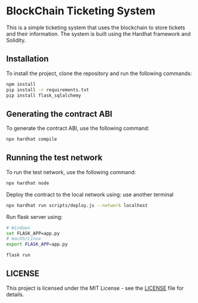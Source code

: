 # BlockChain Ticketing System

This is a simple ticketing system that uses the blockchain to store tickets and their information. The system is built using the Hardhat framework and Solidity.

## Installation

To install the project, clone the repository and run the following commands:

```bash
npm install
pip install -r requirements.txt
pip install flask_sqlalchemy
```

## Generating the contract ABI

To generate the contract ABI, use the following command:

```bash
npx hardhat compile
```

## Running the test network

To run the test network, use the following command:

```bash
npx hardhat node
```

Deploy the contract to the local network using:
use another terminal

```bash
npx hardhat run scripts/deploy.js --network localhost
```

Run flask server using:

```bash
# Windows
set FLASK_APP=app.py
# macOS/Linux
export FLASK_APP=app.py

flask run
```

## LICENSE

This project is licensed under the MIT License - see the [LICENSE](LICENSE) file for details.
